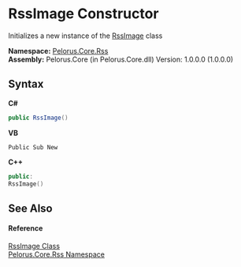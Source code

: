 # RssImage Constructor 
 

Initializes a new instance of the <a href="49DA13EB">RssImage</a> class

**Namespace:**&nbsp;<a href="683C06D0">Pelorus.Core.Rss</a><br />**Assembly:**&nbsp;Pelorus.Core (in Pelorus.Core.dll) Version: 1.0.0.0 (1.0.0.0)

## Syntax

**C#**<br />
``` C#
public RssImage()
```

**VB**<br />
``` VB
Public Sub New
```

**C++**<br />
``` C++
public:
RssImage()
```


## See Also


#### Reference
<a href="49DA13EB">RssImage Class</a><br /><a href="683C06D0">Pelorus.Core.Rss Namespace</a><br />